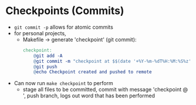 # Checkpoints (Commits)
- `git commit -p` allows for atomic commits
- for personal projects,
    * Makefile -> generate 'checkpoint' (git commit):
        ```makefile
        checkpoint:
            @git add -A
            @git commit -m "checkpoint at $$(date '+%Y-%m-%dT%H:%M:%S%z')"
            @git push
            @echo Checkpoint created and pushed to remote
        ```
- Can now run `make checkpoint` to perform
    * stage all files to be committed, commit with message 'checkpoint @ <timestamp>', push branch, logs out word that has been performed
